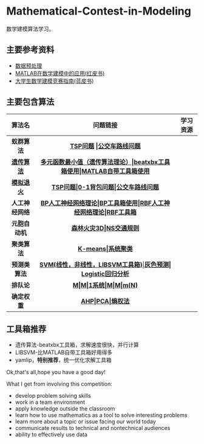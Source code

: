 # Mathematical-Contest-in-Modeling
数学建模算法学习。

## 主要参考资料

- [数据预处理](https://www.bilibili.com/video/BV1Ez411i74C?p=2)
- [MATLAB在数学建模中的应用(红皮书)](https://baike.baidu.com/item/MATLAB%E5%9C%A8%E6%95%B0%E5%AD%A6%E5%BB%BA%E6%A8%A1%E4%B8%AD%E7%9A%84%E5%BA%94%E7%94%A8/10469801?fr=aladdin)
- [大学生数学建模竞赛指南(蓝皮书)](https://baike.baidu.com/item/%E5%A4%A7%E5%AD%A6%E7%94%9F%E6%95%B0%E5%AD%A6%E5%BB%BA%E6%A8%A1%E7%AB%9E%E8%B5%9B%E6%8C%87%E5%8D%97/17660813)

## 主要包含算法

|                   算法名                    |                   问题链接                   |                  学习资源                   |
| :--------------------------------------: | :--------------------------------------: | :--------------------------------------: |
|                 **蚁群算法**                 | **[TSP问题](https://github.com/zzbb1199/Mathematical-Modeling/blob/master/%E7%BA%A2%E7%9A%AE%E4%B9%A6%E5%AD%A6%E4%B9%A0/ant_colony_algorithm/asa_tsp.m) \|[公交车路线问题](https://github.com/zzbb1199/Mathematical-Modeling/blob/master/%E7%BA%A2%E7%9A%AE%E4%B9%A6%E5%AD%A6%E4%B9%A0/ant_colony_algorithm/asa_bus_problem.m)** |
| [**遗传算法**](https://github.com/zzbb1199/Mathematical-Modeling/blob/master/%E7%BA%A2%E7%9A%AE%E4%B9%A6%E5%AD%A6%E4%B9%A0/genetic/readme.txt) | [**多元函数最小值（遗传算法理论）**](https://github.com/zzbb1199/Mathematical-Modeling/blob/master/%E7%BA%A2%E7%9A%AE%E4%B9%A6%E5%AD%A6%E4%B9%A0/genetic/ga_algorithm_theory/GA501.m)**\|[beatxbx工具箱使用](https://github.com/zzbb1199/Mathematical-Modeling/blob/master/%E7%BA%A2%E7%9A%AE%E4%B9%A6%E5%AD%A6%E4%B9%A0/genetic/beatxbx_tools/beatbx_use.m)\|[MATLAB自带工具箱使用](https://github.com/zzbb1199/Mathematical-Modeling/blob/master/%E7%BA%A2%E7%9A%AE%E4%B9%A6%E5%AD%A6%E4%B9%A0/genetic/gatools/ga_use.m)** |
| [**模拟退火**](https://github.com/zzbb1199/Mathematical-Modeling/blob/master/%E7%BA%A2%E7%9A%AE%E4%B9%A6%E5%AD%A6%E4%B9%A0/simulated_annealing/readme.txt) | **[TSP问题](https://github.com/zzbb1199/Mathematical-Modeling/blob/master/%E7%BA%A2%E7%9A%AE%E4%B9%A6%E5%AD%A6%E4%B9%A0/simulated_annealing/sa_tsp.m)\|[0-1背包问题](https://github.com/zzbb1199/Mathematical-Modeling/blob/master/%E7%BA%A2%E7%9A%AE%E4%B9%A6%E5%AD%A6%E4%B9%A0/simulated_annealing/sa_01knapsack.m)\|[公交车路线问题](https://github.com/zzbb1199/Mathematical-Modeling/blob/master/%E7%BA%A2%E7%9A%AE%E4%B9%A6%E5%AD%A6%E4%B9%A0/simulated_annealing/sa_bus_problem.m)** |
|                **人工神经网络**                | **[BP人工神经网络理论](https://github.com/zzbb1199/Mathematical-Modeling/blob/master/%E7%BA%A2%E7%9A%AE%E4%B9%A6%E5%AD%A6%E4%B9%A0/neural_network/bp_theroy.m)\|[BP工具箱使用](https://github.com/zzbb1199/Mathematical-Modeling/blob/master/%E7%BA%A2%E7%9A%AE%E4%B9%A6%E5%AD%A6%E4%B9%A0/neural_network/neural_network_tools_use.m)\|[RBF人工神经网络理论](https://github.com/zzbb1199/Mathematical-Modeling/blob/master/%E7%BA%A2%E7%9A%AE%E4%B9%A6%E5%AD%A6%E4%B9%A0/neural_network/rbf_theory.m)\|[RBF工具箱](https://github.com/zzbb1199/Mathematical-Modeling/blob/master/%E7%BA%A2%E7%9A%AE%E4%B9%A6%E5%AD%A6%E4%B9%A0/neural_network/rbf_network_tools_use.m)** |
|                **元胞自动机**                 | **[森林火灾3D](https://github.com/zzbb1199/Mathematical-Modeling/blob/master/%E6%A8%A1%E5%9E%8B%E4%B8%8E%E7%AE%97%E6%B3%95%E9%9B%86%E5%90%88/CA_forest_fire_3D/forest_fier_modle2.m)\|[NS交通规则](https://github.com/zzbb1199/Mathematical-Modeling/blob/master/%E6%A8%A1%E5%9E%8B%E4%B8%8E%E7%AE%97%E6%B3%95%E9%9B%86%E5%90%88/CA_NS/test.m)** |
|                 **聚类算法**                 | **[K-means](https://github.com/zzbb1199/Mathematical-Modeling/blob/master/%E6%A8%A1%E5%9E%8B%E4%B8%8E%E7%AE%97%E6%B3%95%E9%9B%86%E5%90%88/cluster/kmeans/keamn_use.m)\|[系统聚类](https://github.com/zzbb1199/Mathematical-Modeling/blob/master/%E6%A8%A1%E5%9E%8B%E4%B8%8E%E7%AE%97%E6%B3%95%E9%9B%86%E5%90%88/cluster/system_cluster/clusterdata_use_simple.m)** |
|                **预测类算法**                 | **[SVM(线性，非线性，LIBSVM工具箱)](https://github.com/zzbb1199/Mathematical-Modeling/blob/master/%E6%A8%A1%E5%9E%8B%E4%B8%8E%E7%AE%97%E6%B3%95%E9%9B%86%E5%90%88/forecast/SVM/LIBSVM_USE.m)**\|**[灰色预测](https://github.com/zzbb1199/Mathematical-Modeling/blob/master/%E6%A8%A1%E5%9E%8B%E4%B8%8E%E7%AE%97%E6%B3%95%E9%9B%86%E5%90%88/forecast/gray_forecast/gm_corr.m)\|[ Logistic回归分析](https://github.com/zzbb1199/Mathematical-Modeling/blob/master/%E6%A8%A1%E5%9E%8B%E4%B8%8E%E7%AE%97%E6%B3%95%E9%9B%86%E5%90%88/forecast/Logistic/Logistic.m)** |
|                 **排队论**                  | **[M\|M\|1系统](https://github.com/zzbb1199/Mathematical-Modeling/blob/master/%E6%A8%A1%E5%9E%8B%E4%B8%8E%E7%AE%97%E6%B3%95%E9%9B%86%E5%90%88/queuing_theory/M_M_1.m)\|[M\|M\|m(N)](https://github.com/zzbb1199/Mathematical-Modeling/blob/master/%E6%A8%A1%E5%9E%8B%E4%B8%8E%E7%AE%97%E6%B3%95%E9%9B%86%E5%90%88/queuing_theory/MMSkteam.m)** |
|                 **确定权重**                 | **[AHP](https://github.com/zzbb1199/Mathematical-Modeling/blob/master/%E6%A8%A1%E5%9E%8B%E4%B8%8E%E7%AE%97%E6%B3%95%E9%9B%86%E5%90%88/weights/AHP.m)\|[PCA](https://github.com/zzbb1199/Mathematical-Modeling/blob/master/%E6%A8%A1%E5%9E%8B%E4%B8%8E%E7%AE%97%E6%B3%95%E9%9B%86%E5%90%88/weights/PCA.m)\|[熵权法](https://github.com/zzbb1199/Mathematical-Modeling/blob/master/模型与算法集合/weights/shang.m)** |

## 工具箱推荐

- 遗传算法-beatxbx工具箱，求解速度很快，并行计算
- LIBSVM-比MATLAB自带工具箱好用得多
- yamlip，**特别推荐**，统一优化求解工具箱

Ok,that's all,hope you have a good day!

What I get from involving this competition:
- develop problem solving skills
- work in a team environment
- apply knowledge outside the classroom
- learn how to use mathematics as a tool to solve interesting problems
- learn more about a topic or issue facing our world today
- communicate results to technical and nontechnical audiences
- ability to effectively use data
